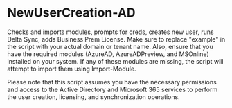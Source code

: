 # NewUserCreation-AD
Checks and imports modules, prompts for creds, creates new user, runs Delta Sync, adds Business Prem License. 
Make sure to replace "example" in the script with your actual domain or tenant name. Also, ensure that you have the required modules (AzureAD, AzureADPreview, and MSOnline) installed on your system. If any of these modules are missing, the script will attempt to import them using Import-Module.

Please note that this script assumes you have the necessary permissions and access to the Active Directory and Microsoft 365 services to perform the user creation, licensing, and synchronization operations.